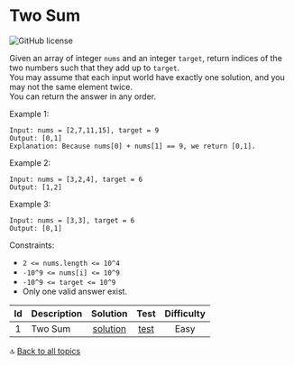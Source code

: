 [//]: # (Copyright [2023] [Anton Kotler kotler.developer@gmail.com] License MIT)

# Two Sum

![GitHub license](https://img.shields.io/badge/Difficulty-Easy-61904f)

Given an array of integer `nums` and an integer `target`, return indices of the two numbers such that they add up to
`target`.  
You may assume that each input world have exactly one solution, and you may not the same element twice.  
You can return the answer in any order.

Example 1:

```
Input: nums = [2,7,11,15], target = 9
Output: [0,1]
Explanation: Because nums[0] + nums[1] == 9, we return [0,1].
```

Example 2:

```
Input: nums = [3,2,4], target = 6
Output: [1,2]
```

Example 3:

```
Input: nums = [3,3], target = 6
Output: [0,1]
```

Constraints:

- `2 <= nums.length <= 10^4`
- `-10^9 <= nums[i] <= 10^9`
- `-10^9 <= target <= 10^9`
- Only one valid answer exist.

| Id | Description |          Solution          |                                      Test                                       | Difficulty |
|:--:|:------------|:--------------------------:|:-------------------------------------------------------------------------------:|:----------:|
| 1  | Two Sum     | [solution](./Solution1.kt) | [test](../../../../../../src/test/kotlin/exercise100/easy/id1/Solution1Test.kt) |    Easy    |

:top: [Back to all topics](../../../../../../../../../blob/master/README.md)